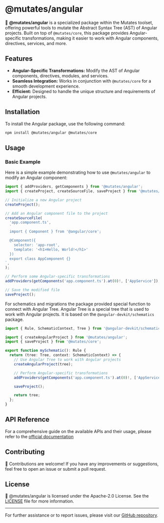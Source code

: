# @mutates/angular

🌟 **@mutates/angular** is a specialized package within the Mutates toolset, offering powerful tools
to mutate the Abstract Syntax Tree (AST) of Angular projects. Built on top of `@mutates/core`, this
package provides Angular-specific transformations, making it easier to work with Angular components,
directives, services, and more.

## Features

- **Angular-Specific Transformations:** Modify the AST of Angular components, directives, modules,
  and services.
- **Seamless Integration:** Works in conjunction with `@mutates/core` for a smooth development
  experience.
- **Efficient:** Designed to handle the unique structure and requirements of Angular projects.

## Installation

To install the Angular package, use the following command:

```sh
npm install @mutates/angular @mutates/core
```

## Usage

### Basic Example

Here is a simple example demonstrating how to use `@mutates/angular` to modify an Angular component:

```typescript
import { addProviders, getComponents } from '@mutates/angular';
import { createProject, createSourceFile, saveProject } from '@mutates/core';

// Initialize a new Angular project
createProject();

// Add an Angular component file to the project
createSourceFile(
  'app.component.ts',
  `
  import { Component } from '@angular/core';

  @Component({
    selector: 'app-root',
    template: '<h1>Hello, World!</h1>'
  })
  export class AppComponent {}
`,
);

// Perform some Angular-specific transformations
addProviders(getComponents('app.component.ts').at(0)!, ['AppService']);

// Save the modified file
saveProject();
```

For schematics and migrations the package provided special function to connect with Angular Tree.
Angular Tree is a special tree that is used to work with Angular projects. It is based on the
`@angular-devkit/schematics` package.

```typescript
import { Rule, SchematicContext, Tree } from '@angular-devkit/schematics';

import { createAngularProject } from '@mutates/angular';
import { saveProject } from '@mutates/core';

export function mySchematic(): Rule {
  return (tree: Tree, context: SchematicContext) => {
    // Use Angular Tree to work with Angular projects
    createAngularProject(tree);

    // Perform Angular-specific transformations
    addProviders(getComponents('app.component.ts').at(0)!, ['AppService']);

    saveProject();

    return tree;
  };
}
```

## API Reference

For a comprehensive guide on the available APIs and their usage, please refer to the
[official documentation](https://mutates.katsuba.dev/packages/angular)

## Contributing

🤝 Contributions are welcome! If you have any improvements or suggestions, feel free to open an
issue or submit a pull request.

## License

📄 @mutates/angular is licensed under the Apache-2.0 License. See the
[LICENSE](https://github.com/ikatsuba/mutates/blob/main/LICENSE) file for more information.

---

For further assistance or to report issues, please visit our
[GitHub repository](https://github.com/ikatsuba/mutates).
